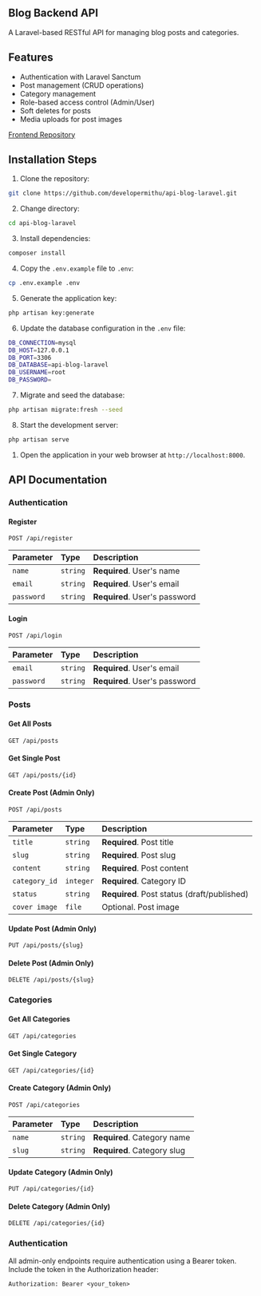 ## Blog Backend API

A Laravel-based RESTful API for managing blog posts and categories. 

## Features

- Authentication with Laravel Sanctum
- Post management (CRUD operations)
- Category management
- Role-based access control (Admin/User)
- Soft deletes for posts
- Media uploads for post images

[Frontend Repository](https://github.com/developermithu/nextjs-api-blog.git)

## Installation Steps

1. Clone the repository:
   
```bash
git clone https://github.com/developermithu/api-blog-laravel.git
```

2. Change directory:

```bash
cd api-blog-laravel
```

3. Install dependencies:

```bash
composer install
```

4. Copy the `.env.example` file to `.env`:

```bash
cp .env.example .env
```

5. Generate the application key:

```bash
php artisan key:generate
```

6. Update the database configuration in the `.env` file:

```bash
DB_CONNECTION=mysql
DB_HOST=127.0.0.1
DB_PORT=3306
DB_DATABASE=api-blog-laravel
DB_USERNAME=root
DB_PASSWORD=
```

7. Migrate and seed the database:

```bash
php artisan migrate:fresh --seed
```

8. Start the development server:

```bash
php artisan serve 
```

1. Open the application in your web browser at `http://localhost:8000`.

## API Documentation

### Authentication

#### Register

```http
POST /api/register
```

| Parameter | Type | Description |
| :--- | :--- | :--- |
| `name` | `string` | **Required**. User's name |
| `email` | `string` | **Required**. User's email |
| `password` | `string` | **Required**. User's password |

#### Login

```http
POST /api/login
```

| Parameter | Type | Description |
| :--- | :--- | :--- |
| `email` | `string` | **Required**. User's email |
| `password` | `string` | **Required**. User's password |

### Posts

#### Get All Posts

```http
GET /api/posts
```

#### Get Single Post

```http
GET /api/posts/{id}
```

#### Create Post (Admin Only)

```http
POST /api/posts
```

| Parameter | Type | Description |
| :--- | :--- | :--- |
| `title` | `string` | **Required**. Post title |
| `slug` | `string` | **Required**. Post slug |
| `content` | `string` | **Required**. Post content |
| `category_id` | `integer` | **Required**. Category ID |
| `status` | `string` | **Required**. Post status (draft/published) |
| `cover image` | `file` | Optional. Post image |

#### Update Post (Admin Only)

```http
PUT /api/posts/{slug}
```

#### Delete Post (Admin Only)

```http
DELETE /api/posts/{slug}
```

### Categories

#### Get All Categories

```http
GET /api/categories
```

#### Get Single Category

```http
GET /api/categories/{id}
```

#### Create Category (Admin Only)

```http
POST /api/categories
```

| Parameter | Type | Description |
| :--- | :--- | :--- |
| `name` | `string` | **Required**. Category name |
| `slug` | `string` | **Required**. Category slug |

#### Update Category (Admin Only)

```http
PUT /api/categories/{id}
```

#### Delete Category (Admin Only)

```http
DELETE /api/categories/{id}
```

### Authentication

All admin-only endpoints require authentication using a Bearer token. Include the token in the Authorization header:

```http
Authorization: Bearer <your_token>
```